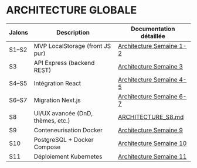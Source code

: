 # ARCHITECTURE GLOBALE

| Jalons| Description                       | Documentation détaillée                                         |
|-------|-----------------------------------|-----------------------------------------------------------------|
| S1–S2 | MVP LocalStorage (front JS pur)   | [Architecture Semaine 1-2](./architecture/architecture_S1-2.md) |
| S3    | API Express (backend REST)        | [Architecture Semaine 3](./architecture/architecture_S3.md)     |
| S4–S5 | Intégration React                 | [Architecture Semaine 4-5](./architecture/architecture_S4-5.md) |
| S6–S7 | Migration Next.js                 | [Architecture Semaine 6-7](./architecture/architecture_S6-7.md) |
| S8    | UI/UX avancée (DnD, thèmes, etc.) | [ARCHITECTURE_S8.md](./architecture/architecture_S8.md)         |
| S9    | Conteneurisation Docker           | [Architecture Semaine 9](./architecture/architecture_S9.md)     |
| S10   | PostgreSQL + Docker Compose       | [Architecture Semaine 10](./architecture/architecture_S10.md)   |
| S11   | Déploiement Kubernetes            | [Architecture Semaine 11](./architecture/architecture_S11.md)   |